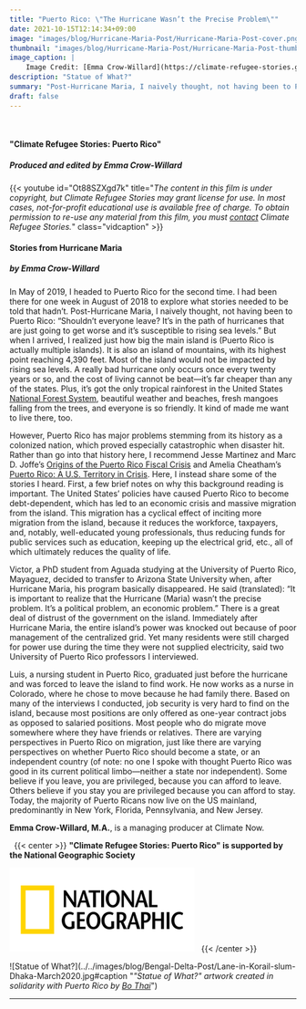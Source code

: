 ```yaml
---
title: "Puerto Rico: \"The Hurricane Wasn’t the Precise Problem\""
date: 2021-10-15T12:14:34+09:00
image: "images/blog/Hurricane-Maria-Post/Hurricane-Maria-Post-cover.png"
thumbnail: "images/blog/Hurricane-Maria-Post/Hurricane-Maria-Post-thumb.png"
image_caption: |
    Image Credit: [Emma Crow-Willard](https://climate-refugee-stories.github.io/crs-website/about/emma-crow-willard/)
description: "Statue of What?"
summary: "Post-Hurricane Maria, I naively thought, not having been to Puerto Rico: \"Shouldn’t everyone leave? It’s in the path of hurricanes that are just going to get worse and it’s susceptible to rising sea levels.\""
draft: false
---
```


&nbsp;
#### **"Climate Refugee Stories: Puerto Rico"**
##### ***Produced and edited by Emma Crow-Willard***
{{< youtube id="Ot88SZXgd7k" title="*The content in this film is under copyright, but Climate Refugee Stories may grant license for use. In most cases, not-for-profit educational use is available free of charge. To obtain permission to re-use any material from this film, you must [contact](https://www.climaterefugeestories.com/about) Climate Refugee Stories.*" class="vidcaption" >}} 
&nbsp;

#### **Stories from Hurricane Maria**  
##### ***by Emma Crow-Willard***

In May of 2019, I headed to Puerto Rico for the second time. I had been there for one week in August of 2018 to explore what stories needed to be told that hadn’t. Post-Hurricane Maria, I naively thought, not having been to Puerto Rico: “Shouldn’t everyone leave? It’s in the path of hurricanes that are just going to get worse and it’s susceptible to rising sea levels.” But when I arrived, I realized just how big the main island is (Puerto Rico is actually multiple islands). It is also an island of mountains, with its highest point reaching 4,390 feet. Most of the island would not be impacted by rising sea levels. A really bad hurricane only occurs once every twenty years or so, and the cost of living cannot be beat—it’s far cheaper than any of the states. Plus, it’s got the only tropical rainforest in the United States [National Forest System](https://www.fs.usda.gov/elyunque), beautiful weather and beaches, fresh mangoes falling from the trees, and everyone is so friendly. It kind of made me want to live there, too.

However, Puerto Rico has major problems stemming from its history as a colonized nation, which proved especially catastrophic when disaster hit. Rather than go into that history here, I recommend Jesse Martinez and Marc D. Joffe’s [Origins of the Puerto Rico Fiscal Crisis](https://www.mercatus.org/system/files/Joffe-Puerto-Rico-Fiscal-Crisis-v1.pdf) and Amelia Cheatham’s [Puerto Rico: A U.S. Territory in Crisis](https://www.cfr.org/backgrounder/puerto-rico-us-territory-crisis). Here, I instead share some of the stories I heard. First, a few brief notes on why this background reading is important. The United States’ policies have caused Puerto Rico to become debt-dependent, which has led to an economic crisis and massive migration from the island. This migration has a cyclical effect of inciting more migration from the island, because it reduces the workforce, taxpayers, and, notably, well-educated young professionals, thus reducing funds for public services such as education, keeping up the electrical grid, etc., all of which ultimately reduces the quality of life.

Victor, a PhD student from Aguada studying at the University of Puerto Rico, Mayaguez, decided to transfer to Arizona State University when, after Hurricane Maria, his program basically disappeared. He said (translated): “It is important to realize that the Hurricane (Maria) wasn’t the precise problem. It’s a political problem, an economic problem.” There is a great deal of distrust of the government on the island. Immediately after Hurricane Maria, the entire island’s power was knocked out because of poor management of the centralized grid. Yet many residents were still charged for power use during the time they were not supplied electricity, said two University of Puerto Rico professors I interviewed.

Luis, a nursing student in Puerto Rico, graduated just before the hurricane and was forced to leave the island to find work. He now works as a nurse in Colorado, where he chose to move because he had family there. Based on many of the interviews I conducted, job security is very hard to find on the island, because most positions are only offered as one-year contract jobs as opposed to salaried positions. Most people who do migrate move somewhere where they have friends or relatives. There are varying perspectives in Puerto Rico on migration, just like there are varying perspectives on whether Puerto Rico should become a state, or an independent country (of note: no one I spoke with thought Puerto Rico was good in its current political limbo—neither a state nor independent). Some believe if you leave, you are privileged, because you can afford to leave. Others believe if you stay you are privileged because you can afford to stay. Today, the majority of Puerto Ricans now live on the US mainland, predominantly in New York, Florida, Pennsylvania, and New Jersey.

**Emma Crow-Willard, M.A.**, is a managing producer at Climate Now.

&nbsp;
{{< center >}}
**"Climate Refugee Stories: Puerto Rico" is supported by the National Geographic Society**

![NatGeo Logo](../../images/blog/Hurricane-Maria-Post/Capture2.webp) 
&nbsp;
{{< /center >}}

![Statue of What?](../../images/blog/Bengal-Delta-Post/Lane-in-Korail-slum-Dhaka-March2020.jpg#caption "*"Statue of What?" artwork created in solidarity with Puerto Rico by [Bo Thai](https://illegal-drip.com/)*")


<!-- #### **Survivor Stories:**
##### Click on their names to read their stories.

&nbsp;

{{< carousel >}}
1pmgwh90w1RhRo0QdpzgXgUjHKq9wQxmf|[Jane Doe](https://climate-refugee-stories.github.io/crs-website/stories/marshall-islands-art-post/)
1eiuT7UrJ6aPUNkNA2udBmOUzLS75qLvg|[Jane Doe](https://climate-refugee-stories.github.io/crs-website/stories/marshall-islands-art-post/)
1pmgwh90w1RhRo0QdpzgXgUjHKq9wQxmf|[Jane Doe](https://climate-refugee-stories.github.io/crs-website/stories/marshall-islands-art-post/)
1eiuT7UrJ6aPUNkNA2udBmOUzLS75qLvg|[Jane Doe](https://climate-refugee-stories.github.io/crs-website/stories/marshall-islands-art-post/)
1pmgwh90w1RhRo0QdpzgXgUjHKq9wQxmf|[Jane Doe](https://climate-refugee-stories.github.io/crs-website/stories/marshall-islands-art-post/)
1eiuT7UrJ6aPUNkNA2udBmOUzLS75qLvg|[Jane Doe](https://climate-refugee-stories.github.io/crs-website/stories/marshall-islands-art-post/)
1pmgwh90w1RhRo0QdpzgXgUjHKq9wQxmf|[Jane Doe](https://climate-refugee-stories.github.io/crs-website/stories/marshall-islands-art-post/)
1eiuT7UrJ6aPUNkNA2udBmOUzLS75qLvg|[Jane Doe](https://climate-refugee-stories.github.io/crs-website/stories/marshall-islands-art-post/)
1pmgwh90w1RhRo0QdpzgXgUjHKq9wQxmf|[Jane Doe](https://climate-refugee-stories.github.io/crs-website/stories/marshall-islands-art-post/)
{{< /carousel >}} -->

---
